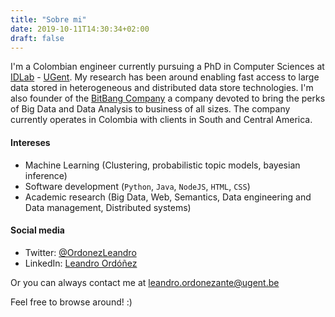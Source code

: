 ```yaml
---
title: "Sobre mi"
date: 2019-10-11T14:30:34+02:00
draft: false
---
```


I'm a Colombian engineer currently pursuing a PhD in Computer Sciences at [IDLab](https://idlab.technology/) - [UGent](https://www.ugent.be/). My research has been around enabling fast access to large data stored in heterogeneous and distributed data store technologies. I'm also founder of the [BitBang Company](https://www.thebitbang.company) a company devoted to bring the perks of Big Data and Data Analysis to business of all sizes. The company currently operates in Colombia with clients in South and Central America.

#### Intereses

* Machine Learning (Clustering, probabilistic topic models, bayesian inference)
* Software development (`Python`, `Java`, `NodeJS`, `HTML`, `CSS`)
* Academic research (Big Data, Web, Semantics, Data engineering and Data management, Distributed systems)

#### Social media

* Twitter: [@OrdonezLeandro](http://twitter.com/OrdonezLeandro)
* LinkedIn: [Leandro Ordóñez](https://www.linkedin.com/in/leandroordonez)

Or you can always contact me at [leandro.ordonezante@ugent.be](leandro.ordonezante@ugent.be)

Feel free to browse around! :)